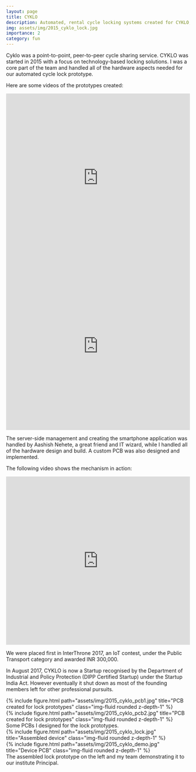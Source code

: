 ```yaml
---
layout: page
title: CYKLO
description: Automated, rental cycle locking systems created for CYKLO, a startup.
img: assets/img/2015_cyklo_lock.jpg
importance: 2
category: fun
---
```


Cyklo was a point-to-point, peer-to-peer cycle sharing service. CYKLO was started in 2015 with a focus on technology-based locking solutions. I was a core part of the team and handled all of the hardware aspects needed for our automated cycle lock prototype.

Here are some videos of the prototypes created:

<iframe width="100%" height="460" src="https://www.youtube.com/embed/Vx1O1_KI29o" title="YouTube video player" frameborder="0" allow="accelerometer; autoplay; clipboard-write; encrypted-media; gyroscope; picture-in-picture" allowfullscreen></iframe>

<iframe width="100%" height="460" src="https://www.youtube.com/embed/Tr_JvuMr8E8" title="YouTube video player" frameborder="0" allow="accelerometer; autoplay; clipboard-write; encrypted-media; gyroscope; picture-in-picture" allowfullscreen></iframe>


The server-side management and creating the smartphone application was handled by Aashish Nehete, a great friend and IT wizard, while I handled all of the hardware design and build. A custom PCB was also designed and implemented.

The following video shows the mechanism in action:

<iframe width="100%" height="460" src="https://www.youtube.com/embed/2Sazt4wMqiA" title="YouTube video player" frameborder="0" allow="accelerometer; autoplay; clipboard-write; encrypted-media; gyroscope; picture-in-picture" allowfullscreen></iframe>


We were placed first in InterThrone 2017, an IoT contest, under the Public Transport category and awarded INR 300,000.

In August 2017, CYKLO is now a Startup recognised by the Department of Industrial and Policy Protection (DIPP Certified Startup) under the Startup India Act. However eventually it shut down as most of the founding members left for other professional pursuits.


<div class="row">
    <div class="col-sm mt-3 mt-md-0">
        {% include figure.html path="assets/img/2015_cyklo_pcb1.jpg" title="PCB created for lock prototypes" class="img-fluid rounded z-depth-1" %}
    </div>
    <div class="col-sm mt-3 mt-md-0">
        {% include figure.html path="assets/img/2015_cyklo_pcb2.jpg" title="PCB created for lock prototypes" class="img-fluid rounded z-depth-1" %}
    </div>
</div>
<div class="caption">
    Some PCBs I designed for the lock prototypes.
</div>

<div class="row">
    <div class="col-sm mt-3 mt-md-0">
        {% include figure.html path="assets/img/2015_cyklo_lock.jpg" title="Assembled device" class="img-fluid rounded z-depth-1" %}
    </div>
    <div class="col-sm mt-3 mt-md-0">
        {% include figure.html path="assets/img/2015_cyklo_demo.jpg" title="Device PCB" class="img-fluid rounded z-depth-1" %}
    </div>
</div>
<div class="caption">
    The assembled lock prototype on the left and my team demonstrating it to our institute Principal.
</div>

